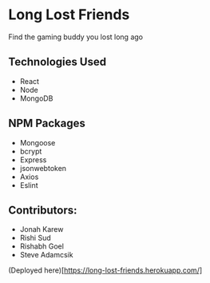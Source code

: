 # Long Lost Friends
Find the gaming buddy you lost long ago
  
## Technologies Used 
- React
- Node
- MongoDB 

## NPM Packages
* Mongoose
* bcrypt
* Express
* jsonwebtoken
* Axios
* Eslint 

## Contributors:
* Jonah Karew
* Rishi Sud
* Rishabh Goel
* Steve Adamcsik

(Deployed here)[https://long-lost-friends.herokuapp.com/]
